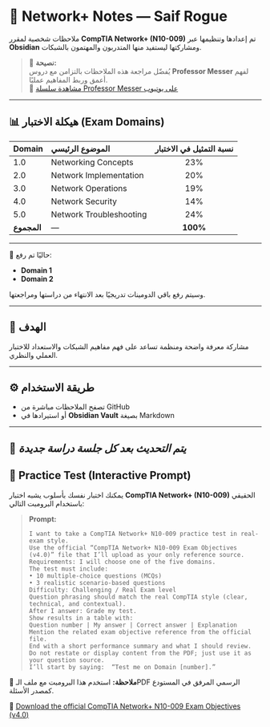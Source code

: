 # 📡 Network+ Notes — Saif Rogue

ملاحظات شخصية لمقرر **CompTIA Network+ (N10-009)** تم إعدادها وتنظيمها عبر **Obsidian** ومشاركتها ليستفيد منها المتدربون والمهتمون بالشبكات.

> 🧠 **نصيحة:**  
> يُفضّل مراجعة هذه الملاحظات بالتزامن مع دروس **Professor Messer** لفهم أعمق وربط المفاهيم عمليًا.  
> 🎥 [مشاهدة سلسلة Professor Messer على يوتيوب](https://youtube.com/playlist?list=PLG49S3nxzAnl_tQe3kvnmeMid0mjF8Le8&si=enQFSL4aZjbFJD5v)

---

## 📊 هيكلة الاختبار (Exam Domains)

| Domain | الموضوع الرئيسي | نسبة التمثيل في الاختبار |
|:-------|:----------------|:-------------------------:|
| 1.0 | Networking Concepts | 23% |
| 2.0 | Network Implementation | 20% |
| 3.0 | Network Operations | 19% |
| 4.0 | Network Security | 14% |
| 5.0 | Network Troubleshooting | 24% |
| **المجموع** | — | **100%** |

---

📘 حاليًا تم رفع:
- **Domain 1**
- **Domain 2**

وسيتم رفع باقي الدومينات تدريجيًا بعد الانتهاء من دراستها ومراجعتها.

---

## 🎯 الهدف
مشاركة معرفة واضحة ومنظمة تساعد على فهم مفاهيم الشبكات والاستعداد للاختبار العملي والنظري.

---

## ⚙️ طريقة الاستخدام
- تصفح الملاحظات مباشرة من GitHub  
- أو استيرادها في **Obsidian Vault** بصيغة Markdown  

---

📅 *يتم التحديث بعد كل جلسة دراسة جديدة*
---

## 🧩 Practice Test (Interactive Prompt)

يمكنك اختبار نفسك بأسلوب يشبه اختبار **CompTIA Network+ (N10-009)** الحقيقي باستخدام البرومبت التالي:

> **Prompt:**
> ```
> I want to take a CompTIA Network+ N10-009 practice test in real-exam style.  
> Use the official “CompTIA Network+ N10-009 Exam Objectives (v4.0)” file that I’ll upload as your only reference source.  
> Requirements: I will choose one of the five domains.  
> The test must include:  
> • 10 multiple-choice questions (MCQs)  
> • 3 realistic scenario-based questions  
> Difficulty: Challenging / Real Exam level  
> Question phrasing should match the real CompTIA style (clear, technical, and contextual).  
> After I answer: Grade my test.  
> Show results in a table with:  
> Question number | My answer | Correct answer | Explanation  
> Mention the related exam objective reference from the official file.  
> End with a short performance summary and what I should review.  
> Do not restate or display content from the PDF; just use it as your question source.  
> I’ll start by saying:  “Test me on Domain [number].”
> ```

📘 **ملاحظة:** استخدم هذا البرومبت مع ملف الـPDF الرسمي المرفق في المستودع كمصدر الأسئلة.

📄 [Download the official CompTIA Network+ N10-009 Exam Objectives (v4.0)](https://github.com/SaifRogue/Network-/blob/81e76ac792f43b279065aed7d287981db458788d/CompTIANetwork%2BN10-009_ExamObjectives(4.0).pdf)
